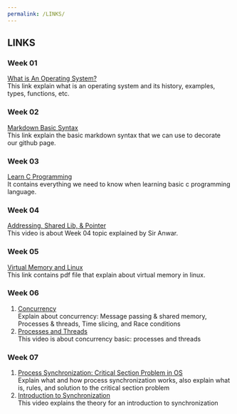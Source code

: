 ```yaml
---
permalink: /LINKS/
---
```


## LINKS

### Week 01
[What is An Operating System?](https://www.guru99.com/operating-system-tutorial.html)<br>
This link explain what is an operating system and its history, examples, types, functions, etc.
### Week 02
[Markdown Basic Syntax](https://www.markdownguide.org/basic-syntax/)<br>
This link explain the basic markdown syntax that we can use to decorate our github page.
### Week 03
[Learn C Programming](https://www.programiz.com/c-programming)<br>
It contains everything we need to know when learning basic c programming language.
### Week 04
[Addressing, Shared Lib, & Pointer](https://youtu.be/aQgyZGd1MhY)<br>
This video is about Week 04 topic explained by Sir Anwar.
### Week 05
[Virtual Memory and Linux](http://events17.linuxfoundation.org/sites/events/files/slides/elc_2016_mem_0.pdf)<br>
This link contains pdf file that explain about virtual memory in linux.
### Week 06
1. [Concurrency](https://web.mit.edu/6.005/www/fa14/classes/17-concurrency/#reading_17_concurrency)<br>
Explain about concurrency: Message passing & shared memory, Processes & threads, Time slicing, and Race conditions
2. [Processes and Threads](https://youtu.be/Wv7mzX8w3jI)<br>
This video is about concurrency basic: processes and threads
### Week 07
1. [Process Synchronization: Critical Section Problem in OS](https://www.guru99.com/process-synchronization.html)<br>
Explain what and how process synchronization works, also explain what is, rules, and solution to the critical section problem
2. [Introduction to Synchronization](https://youtu.be/2yocuGca5As)<br>
This video explains the theory for an introduction to synchronization

